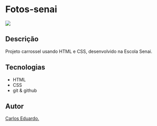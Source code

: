 # Fotos-senai
![](./img/Captura%20de%20Tela%202025-07-28%20%C3%A0s%2015.45.52.png)

## Descrição
Projeto carrossel usando HTML e CSS, desenvolvido na Escola Senai.

## Tecnologias
* HTML
* CSS
* git
& github

## Autor
[Carlos Eduardo.](https://www.linkedin.com/in/carlos-eduardo-silva-pereira-a2413b353/)